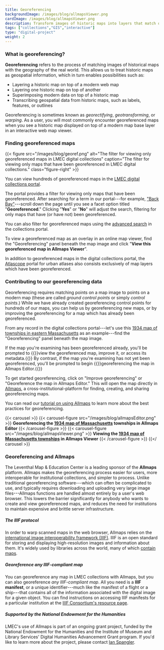 ```yaml
---
title: Georeferencing
backgroundImage: /images/blog/allmapsViewer.png
cardImage: /images/blog/allmapsViewer.png
description: Transform images of historic maps into layers that match onto modern web maps
tags: ["collections","GIS","interactive"]
type: "digital-project"
weight: 2
---
```

### What is georeferencing? 

**Georeferencing** refers to the process of matching images of historical maps with the geography of the real world. This allows us to treat historic maps as geospatial information, which in turn enables possibilities such as:

- Layering a historic map on top of a modern web map
- Layering one historic map on top of another
- Superimposing modern data on top of a historic map
- Transcribing geospatial data from historic maps, such as labels, features, or outlines 

Georeferencing is sometimes known as *georectifying*, *geotransforming*, or *warping*. As a user, you will most commonly encounter georeferenced maps when you see a historic map displayed on top of a modern map base layer in an interactive web map viewer.

### Finding georeferenced maps

{{< figure src="/images/blog/georef.png" alt="The filter for viewing only georeferenced maps in LMEC digital collections" caption="The filter for viewing only maps that have been georeferenced in LMEC digital collections." class="figure-right" >}}

You can view hundreds of georeferenced maps in the [LMEC digital collections portal](https://collections.leventhalmap.org).

The portal provides a filter for viewing only maps that have been georeferenced. After searching for a term in our portal---for example, ["Back Bay"](https://collections.leventhalmap.org/search?utf8=✓&q=%22Back+Bay%22)---scroll down the page until you see a facet option titled "**Georeferenced**." Clicking "**Yes**" or "**No**" will adjust the search, filtering for only maps that have (or have not) been georeferenced.

You can also filter for georeferenced maps using the [advanced search](https://collections.leventhalmap.org/advanced) in the collections portal. 

To view a georeferenced map as an overlay in an online map viewer, find the "Georeferencing" panel beneath the map image and click "**View this georeferenced map in Allmaps Viewer**".

In addition to georeferenced maps in the digital collections portal, the [Atlascope](https://www.atlascope.org) portal for urban atlases also consists exclusively of map layers which have been georeferenced. 

### Contributing to our georeferencing data

Georeferencing requires matching points on a map image to points on a modern map (these are called _ground control points_ or simply _control points_.) While we have already created georeferencing control points for hundreds of our maps, you can help us by georeferencing new maps, or by improving the georeferencing for a map which has already been georeferenced.

From any record in the digital collections portal---let's use this [1934 map of townships in eastern Massachusetts](https://collections.leventhalmap.org/search/commonwealth:q524n357v) as an example---find the "Georeferencing" panel beneath the map image.

If the map you're examining has been georeferenced already, you'll be prompted to {{<popup img-src="/images/blog/georef-existing-map.png" img-bib="/images/blog/georef-existing-map.png" class=popupTooltip target="blank">}}view the georeferenced map, improve it, or access its metadata.{{</popup>}} By contrast, if the map you're examining has not yet been georeferenced, you'll be prompted to begin {{<popup img-src="/images/blog/georef-new-map.png" bib-src="/images/blog/georef-new-map.png" class=popupTooltip target="blank">}}georeferencing the map in Allmaps Editor.{{</popup>}}

To get started georeferencing, click on "Improve georeferencing" or "Georeference the map in Allmaps Editor." This will open the map directly in [Allmaps](https://editor.allmaps.org), a cross-institutional-platform for finding, creating, and sharing georeferencing maps.

You can read our [tutorial on using Allmaps](https://cartinal.leventhalmap.org/guides/georeference.html) to learn more about the best practices for georeferencing.

{{< carousel >}}
    {{< carousel-figure src="/images/blog/allmapsEditor.png" >}} **Georeferencing the [1934 map of Massachusetts](https://collections.leventhalmap.org/search/commonwealth:q524n357v) townships in Allmaps Editor** {{< /carousel-figure >}}
    {{< carousel-figure src="/images/blog/allmapsViewer.png" >}} **Viewing the [1934 map of Massachusetts townships](https://collections.leventhalmap.org/search/commonwealth:q524n357v) in Allmaps Viewer** {{< /carousel-figure >}}
{{</ carousel >}}

### Georeferencing and Allmaps

The Leventhal Map & Education Center is a leading sponsor of the **Allmaps** platform. Allmaps makes the georeferencing process easier for users, more interoperable for institutional collections, and simpler to process. Unlike traditional georeferencing software---which can often be complicated to use, and typically requires downloading and uploading very large image files---Allmaps functions are handled almost entirely by a user's web browser. This lowers the barrier significantly for anybody who wants to create and view georeferenced maps, and reduces the need for institutions to maintain expensive and brittle server infrastructure.

##### The IIIF protocol

In order to warp scanned maps in the web browser, Allmaps relies on the [international image interoperability framework (IIIF)](https://iiif.io/get-started/how-iiif-works/). IIIF is an open standard for storing and displaying high-resolution images and information about them. It's widely used by libraries across the world, many of which [contain maps](https://github.com/allmaps/iiif-map-collections/tree/main).

##### Georeference any IIIF-compliant map

You can georeference any map in LMEC collections with Allmaps, but you can also georeference *any IIIF-compliant map*. All you need is a **IIIF manifest**, or a unique identifier---much like the manifest of a flight or a ship---that contains all of the information associated with the digital image for a given object. You can find instructions on accessing IIIF manifests for a particular institution at the [IIIF Consortium's resource page](https://iiif.io/guides/finding_resources/).

##### Supported by the National Endowment for the Humanities

LMEC's use of Allmaps is part of an ongoing grant project, funded by the National Endowment for the Humanities and the Institute of Museum and Library Services' Digital Humanities Advancement Grant program. If you'd like to learn more about the project, please contact [Ian Spangler](https://www.leventhalmap.org/about/people/ian-spangler/).
